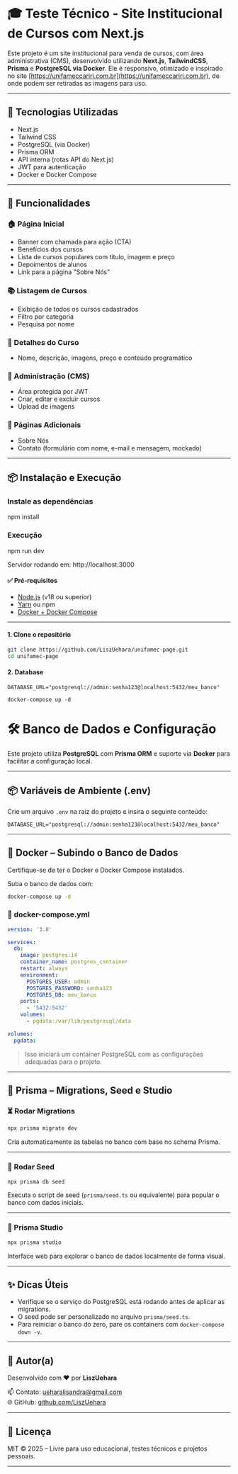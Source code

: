 # 🎓 Teste Técnico - Site Institucional de Cursos com Next.js

Este projeto é um site institucional para venda de cursos, com área administrativa (CMS), desenvolvido utilizando **Next.js**, **TailwindCSS**, **Prisma** e **PostgreSQL via Docker**. Ele é responsivo, otimizado e inspirado no site [https://unifameccariri.com.br](https://unifameccariri.com.br), de onde podem ser retiradas as imagens para uso.

---

## 🚀 Tecnologias Utilizadas

- Next.js
- Tailwind CSS
- PostgreSQL (via Docker)
- Prisma ORM
- API interna (rotas API do Next.js)
- JWT para autenticação
- Docker e Docker Compose

---

## 🧩 Funcionalidades

### 🏠 Página Inicial
- Banner com chamada para ação (CTA)
- Benefícios dos cursos
- Lista de cursos populares com título, imagem e preço
- Depoimentos de alunos
- Link para a página "Sobre Nós"

### 📚 Listagem de Cursos
- Exibição de todos os cursos cadastrados
- Filtro por categoria
- Pesquisa por nome

### 📖 Detalhes do Curso
- Nome, descrição, imagens, preço e conteúdo programático


### 🔐 Administração (CMS)
- Área protegida por JWT
- Criar, editar e excluir cursos
- Upload de imagens

### 📄 Páginas Adicionais
- Sobre Nós
- Contato (formulário com nome, e-mail e mensagem, mockado)

---

## 📦 Instalação e Execução

### Instale as dependências
npm install


### Execução
npm run dev


Servidor rodando em: http://localhost:3000


#### ✅ Pré-requisitos

- [Node.js](https://nodejs.org/) (v18 ou superior)
- [Yarn](https://classic.yarnpkg.com/) ou npm
- [Docker + Docker Compose](https://www.docker.com/)

---

#### 1. Clone o repositório

```bash
git clone https://github.com/LiszUehara/unifamec-page.git
cd unifamec-page


```
#### 2. Database
```
DATABASE_URL="postgresql://admin:senha123@localhost:5432/meu_banco"

docker-compose up -d

```

# 🛠️ Banco de Dados e Configuração

Este projeto utiliza **PostgreSQL** com **Prisma ORM** e suporte via **Docker** para facilitar a configuração local.

---

## 📦 Variáveis de Ambiente (.env)

Crie um arquivo `.env` na raiz do projeto e insira o seguinte conteúdo:

```env
DATABASE_URL="postgresql://admin:senha123@localhost:5432/meu_banco"
```

---

## 🐳 Docker – Subindo o Banco de Dados

Certifique-se de ter o Docker e Docker Compose instalados.

Suba o banco de dados com:

```bash
docker-compose up -d
```

### 📄 docker-compose.yml

```yaml
version: '3.8'

services:
  db:
    image: postgres:14
    container_name: postgres_container
    restart: always
    environment:
      POSTGRES_USER: admin
      POSTGRES_PASSWORD: senha123
      POSTGRES_DB: meu_banco
    ports:
      - '5432:5432'
    volumes:
      - pgdata:/var/lib/postgresql/data

volumes:
  pgdata:
```

> Isso iniciará um container PostgreSQL com as configurações adequadas para o projeto.

---

## 🔧 Prisma – Migrations, Seed e Studio

### ⏳ Rodar Migrations

```bash
npx prisma migrate dev
```

Cria automaticamente as tabelas no banco com base no schema Prisma.

---

### 🌱 Rodar Seed

```bash
npx prisma db seed
```

Executa o script de seed (`prisma/seed.ts` ou equivalente) para popular o banco com dados iniciais.

---

### 🧪 Prisma Studio

```bash
npx prisma studio
```

Interface web para explorar o banco de dados localmente de forma visual.

---

## ✨ Dicas Úteis

- Verifique se o serviço do PostgreSQL está rodando antes de aplicar as migrations.
- O seed pode ser personalizado no arquivo `prisma/seed.ts`.
- Para reiniciar o banco do zero, pare os containers com `docker-compose down -v`.

---

## 👤 Autor(a)

Desenvolvido com ❤️ por **LiszUehara**

📫 Contato: [ueharalisandra@gmail.com](mailto:ueharalisandra@gmail.com)  
🌐 GitHub: [github.com/LiszUehara](https://github.com/LiszUehara)

---

## 📄 Licença

MIT © 2025 – Livre para uso educacional, testes técnicos e projetos pessoais.

---

